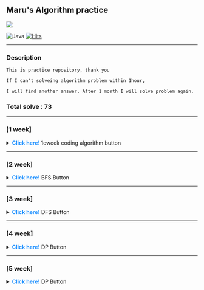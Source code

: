 
<p align="center">

## Maru's Algorithm practice

  <img src="https://media.vingle.net/images/ca_l/ln97wmqcle.jpg">

![Java](https://img.shields.io/badge/java-%23ED8B00.svg?style=for-the-badge&logo=java&logoColor=white) [![Hits](https://hits.seeyoufarm.com/api/count/incr/badge.svg?url=https://github.com/lee-maru/practice_algorithm)](https://hits.seeyoufarm.com)

</p>


 

---
### Description
```
This is practice repository, thank you

If I can't solveing algorithm problem within 1hour,

I will find another answer. After 1 month I will solve problem again.
```

### Total solve : 73

---
### [1 week] 
<details>
<summary> <strong style="color:dodgerblue"> Click here! </strong> 1eweek coding algorithm button </summary>
<div markdown="1">

- 2021-08-17 Tuesday
- [Greedy] [BaekJoon 11399](https://www.acmicpc.net/problem/113991) : [github code](https://github.com/lee-maru/practice_algorithm/blob/master/src/week01/Solution1.java)
- [Greedy] [BaekJoon 2839](https://www.acmicpc.net/problem/28391) : [github code](https://github.com/lee-maru/practice_algorithm/blob/master/src/week01/Solution2.java)
- 2021-08-18 Wednesday
- [Greedy] [BaekJoon 11047](https://www.acmicpc.net/problem/11047) : [github code](https://github.com/lee-maru/practice_algorithm/blob/master/src/week01/Solution3.java)
- [Greedy] [BaekJoon 1931](https://www.acmicpc.net/problem/1931) : [github code](https://github.com/lee-maru/practice_algorithm/blob/master/src/week01/Solution4.java)
- 2021-08-19 Thursday
- [Greedy] [BaekJoon 1541](https://www.acmicpc.net/problem/1541) : [github code](https://github.com/lee-maru/practice_algorithm/blob/master/src/week01/Solution5.java)
- [Greedy] [BaekJoon 5585](https://www.acmicpc.net/problem/5585) : [github code](https://github.com/lee-maru/practice_algorithm/blob/master/src/week01/Solution6.java)
- [Greedy] [BaekJoon 2217](https://www.acmicpc.net/problem/2217) : [github code](https://github.com/lee-maru/practice_algorithm/blob/master/src/week01/Solution7.java)
- [Greedy] [BaekJoon 10162](https://www.acmicpc.net/problem/10162) : [github code](https://github.com/lee-maru/practice_algorithm/blob/master/src/week01/Solution8.java)
- [Greedy] [BaekJoon 1946](https://www.acmicpc.net/problem/1946) : [github code](https://github.com/lee-maru/practice_algorithm/blob/master/src/week01/Solution9.java)
- 2021-08-20 Friday
- [Greedy] [BaekJoon 1789](https://www.acmicpc.net/problem/1789) : [github code](https://github.com/lee-maru/practice_algorithm/blob/master/src/week01/Solution10.java)
- [Greedy] [BaekJoon 13305](https://www.acmicpc.net/problem/13305) : [github code](https://github.com/lee-maru/practice_algorithm/blob/master/src/week01/Solution11.java)
- 2021-08-21 Saturday
- [Greedy x] [BaekJoon 1339 (noIdea)](https://www.acmicpc.net/problem/1339) : [github code](https://github.com/lee-maru/practice_algorithm/blob/master/src/week01/Solution12.java)
- [Greedy x] [BaekJoon 1715 (noIdea)](https://www.acmicpc.net/problem/1715) : [github code](https://github.com/lee-maru/practice_algorithm/blob/master/src/week01/Solution13.java)
- [Greedy] [BaekJoon 1715](https://www.acmicpc.net/problem/4796) : [github code](https://github.com/lee-maru/practice_algorithm/blob/master/src/week01/Solution14.java)
- [Greedy] [BaekJoon 1744](https://www.acmicpc.net/problem/1744) : [github code](https://github.com/lee-maru/practice_algorithm/blob/master/src/week01/Solution15.java)
- [Greedy] [BaekJoon 1439](https://www.acmicpc.net/problem/1439) : [github code](https://github.com/lee-maru/practice_algorithm/blob/master/src/week01/Solution16.java)
- [Greedy] [BaekJoon 1439](https://www.acmicpc.net/problem/1439) : [github code](https://github.com/lee-maru/practice_algorithm/blob/master/src/week01/Solution16.java)
- [Greedy x] [BaekJoon 1080 (noIdea)](https://www.acmicpc.net/problem/1080) : [github code](https://github.com/lee-maru/practice_algorithm/blob/master/src/week01/Solution17.java)
- 2021-08-22 Sunday
- [Greedy x] [BaekJoon 1202 (timeOut)](https://www.acmicpc.net/problem/1202) : [github code](https://github.com/lee-maru/practice_algorithm/blob/master/src/week01/Solution18.java)
- [Greedy x] [BaekJoon 2437 (noIdea)](https://www.acmicpc.net/problem/2437) : [github code](https://github.com/lee-maru/practice_algorithm/blob/master/src/week01/Solution19.java)
- [Greedy] [BaekJoon 1449](https://www.acmicpc.net/problem/1449) : [github code](https://github.com/lee-maru/practice_algorithm/blob/master/src/week01/Solution20.java)

</div>
</details>

---

### [2 week]
<details>
<summary> <strong style="color:dodgerblue"> Click here!</strong> BFS Button</summary>
<div markdown="1">

- 2021-08-23 Monday
- [BFS] [BaekJoon 1260](https://www.acmicpc.net/problem/1260) : [github code](ttps://github.com/lee-maru/practice_algorithm/blob/master/src/week02/Solution21.java)
- [BFS] [BaekJoon 2178](https://www.acmicpc.net/problem/2178) : [github code](https://github.com/lee-maru/practice_algorithm/blob/master/src/week02/Solution22.java)
- [BFS x] [BaekJoon 2178 (hint, dfs)](https://www.acmicpc.net/problem/2667) : [github code](https://github.com/lee-maru/practice_algorithm/blob/master/src/week02/Solution23.java)
- 2021-08-24 Tuesday
- [BFS] [BaekJoon 2606](https://www.acmicpc.net/problem/2606) : [github code](https://github.com/lee-maru/practice_algorithm/blob/master/src/week02/Solution24.java)
- [BFS] [BaekJoon 1012](https://www.acmicpc.net/problem/1012) : [github code](https://github.com/lee-maru/practice_algorithm/blob/master/src/week02/Solution25.java)
- [BFS] [BaekJoon 7576](https://www.acmicpc.net/problem/7576) : [github code](https://github.com/lee-maru/practice_algorithm/blob/master/src/week02/Solution26.java)
- 2021-08-25 Wednesday
- [BFS x] [BaekJoon 1697(hint)](https://www.acmicpc.net/problem/1697) : [github code](https://github.com/lee-maru/practice_algorithm/blob/master/src/week02/Solution27.java)
- [BFS] [BaekJoon 11724](https://www.acmicpc.net/problem/11724) : [github code](https://github.com/lee-maru/practice_algorithm/blob/master/src/week02/Solution28.java)
- [BFS x] [BaekJoon 11724(hint)](https://www.acmicpc.net/problem/14502) : [github code](https://github.com/lee-maru/practice_algorithm/blob/master/src/week02/Solution29.java)
- [BFS] [BaekJoon 4963](https://www.acmicpc.net/problem/4963) : [github code](https://github.com/lee-maru/practice_algorithm/blob/master/src/week02/Solution30.java)
- 2021-08-26 Thursday
- [BFS] [BaekJoon 2468](https://www.acmicpc.net/problem/2468) : [github code](https://github.com/lee-maru/practice_algorithm/blob/master/src/week02/Solution31.java)
- [BFS] [BaekJoon 10026](https://www.acmicpc.net/problem/10026) : [github code](https://github.com/lee-maru/practice_algorithm/blob/master/src/week02/Solution32.java)
- [BFS] [BaekJoon 7569](https://www.acmicpc.net/problem/7569) : [github code](https://github.com/lee-maru/practice_algorithm/blob/master/src/week02/Solution33.java)
- 2021-08-27 Friday
- [ ] [BaekJoon 2583](https://www.acmicpc.net/problem/2583) : [github code](https://github.com/lee-maru/practice_algorithm/blob/master/src/week02/Solution34.java)
- [x] [BaekJoon 7562(hint)](https://www.acmicpc.net/problem/7562) : [github code](https://github.com/lee-maru/practice_algorithm/blob/master/src/week02/Solution35.java)
- [x] [BaekJoon 2206(timeOut)](https://www.acmicpc.net/problem/2206) : [github code](https://github.com/lee-maru/practice_algorithm/blob/master/src/week02/Solution36.java)
- 2021-08-28 Saturday
- [ ] [BaekJoon 11725](https://www.acmicpc.net/problem/11725) : [github code](https://github.com/lee-maru/practice_algorithm/blob/master/src/week02/Solution37.java)
- [ ] [BaekJoon 2644](https://www.acmicpc.net/problem/2644) : [github code](https://github.com/lee-maru/practice_algorithm/blob/master/src/week02/Solution38.java)
- 2021-08-29 Sunday
- [x] [BaekJoon 13460(noIdea)](https://www.acmicpc.net/problem/13460) : [github code](https://github.com/lee-maru/practice_algorithm/blob/master/src/week02/Solution39.java)

</div>
</details>

---

### [3 week]

<details>
<summary> <strong style="color:dodgerblue"> Click here!</strong> DFS Button</summary>
<div markdown="1">

- 2021-08-30 Monday
- [DFS] [BaekJoon 2667](https://www.acmicpc.net/problem/2667) : [github code](https://github.com/lee-maru/practice_algorithm/blob/master/src/week03/Solution41.java)
- [DFS] [BaekJoon 2606](https://www.acmicpc.net/problem/2606) : [github code](https://github.com/lee-maru/practice_algorithm/blob/master/src/week03/Solution42.java)
- [DFS] [BaekJoon 1012](https://www.acmicpc.net/problem/1012) : [github code](https://github.com/lee-maru/practice_algorithm/blob/master/src/week03/Solution43.java)
- [DFS] [BaekJoon 11724](https://www.acmicpc.net/problem/11724) : [github code](https://github.com/lee-maru/practice_algorithm/blob/master/src/week03/Solution44.java)
- [DFS] [BaekJoon 4963](https://www.acmicpc.net/problem/4963) : [github code](https://github.com/lee-maru/practice_algorithm/blob/master/src/week03/Solution45.java)
- [DFS] [BaekJoon 2468](https://www.acmicpc.net/problem/2468) : [github code](https://github.com/lee-maru/practice_algorithm/blob/master/src/week03/Solution46.java)
- 2021-08-31 Tuesday
- [DFS] [BaekJoon 1987](https://www.acmicpc.net/problem/1987) : [github code](https://github.com/lee-maru/practice_algorithm/blob/master/src/week03/Solution47.java)
- [DFS] [BaekJoon 10026](https://www.acmicpc.net/problem/10026) : [github code](https://github.com/lee-maru/practice_algorithm/blob/master/src/week03/Solution48.java)
- [DFS] [BaekJoon 2583](https://www.acmicpc.net/problem/2583) : [github code](https://github.com/lee-maru/practice_algorithm/blob/master/src/week03/Solution49.java)
- [DFS] [BaekJoon 11725](https://www.acmicpc.net/problem/11725) : [github code](https://github.com/lee-maru/practice_algorithm/blob/master/src/week03/Solution50.java)
- 2021-09-01 Wednesday
- [DFS x] [BaekJoon 1520(memory)](https://www.acmicpc.net/problem/1520) : [github code](https://github.com/lee-maru/practice_algorithm/blob/master/src/week03/Solution51.java)
- 2021-09-02 Thursday
- [DFS] [BaekJoon 2644](https://www.acmicpc.net/problem/2644) : [github code](https://github.com/lee-maru/practice_algorithm/blob/master/src/week03/Solution52.java)
- [DFS] [BaekJoon 1707](https://www.acmicpc.net/problem/1707) : [github code](https://github.com/lee-maru/practice_algorithm/blob/master/src/week03/Solution53.java)
- 2021-09-03 Friday
- [DFS] [BaekJoon 2573](https://www.acmicpc.net/problem/2573) : [github code](https://github.com/lee-maru/practice_algorithm/blob/master/src/week03/Solution54.java)
- [DFS x] [BaekJoon 1937(timeOut & after DP)](https://www.acmicpc.net/problem/1937) : [github code](https://github.com/lee-maru/practice_algorithm/blob/master/src/week03/Solution55.java)
- 2021-09-04 Saturday
- [DFS] [BaekJoon 2573](https://www.acmicpc.net/problem/1967) : [github code](https://github.com/lee-maru/practice_algorithm/blob/master/src/week03/Solution56.java)
- 2021-09-05 Sunday
- [DFS x] [BaekJoon 9466(timeOut & after DP)](https://www.acmicpc.net/problem/9466) : [github code](https://github.com/lee-maru/practice_algorithm/blob/master/src/week03/Solution57.java)

</div>
</details>

---

### [4 week]

<details>
<summary> <strong style="color:dodgerblue"> Click here!</strong> DP Button</summary>
<div markdown="1">

- 2021-09-06 Monday
- [fibonacciTest](https://github.com/lee-maru/practice_algorithm/blob/master/src/DynamicProgramming.java)
- 2021-09-07 Tuesday
- [DP] [BaekJoon 9095](https://www.acmicpc.net/problem/9095) : [github code](https://github.com/lee-maru/practice_algorithm/blob/master/src/week04/Solution58.java)
- [DP] [BaekJoon 1003](https://www.acmicpc.net/problem/1003) : [github code](https://github.com/lee-maru/practice_algorithm/blob/master/src/week04/Solution59.java)
- [DP] [BaekJoon 10870](https://www.acmicpc.net/problem/10870) : [github code](https://github.com/lee-maru/practice_algorithm/blob/master/src/week04/Solution60.java)
- 2021-09-08 Wednesday
- [DP] [BaekJoon 11726](https://www.acmicpc.net/problem/11726) : [github code](https://github.com/lee-maru/practice_algorithm/blob/master/src/week04/Solution61.java)
- [DP] [BaekJoon 1149](https://www.acmicpc.net/problem/1149) : [github code](https://github.com/lee-maru/practice_algorithm/blob/master/src/week04/Solution62.java)
- 2021-09-09 Thursday
- [DP x] [BaekJoon 2579(hint)](https://www.acmicpc.net/problem/2579) : [github code](https://github.com/lee-maru/practice_algorithm/blob/master/src/week04/Solution63.java)
- [DP] [BaekJoon 1932](https://www.acmicpc.net/problem/1932) : [github code](https://github.com/lee-maru/practice_algorithm/blob/master/src/week04/Solution64.java)
- [DP] [BaekJoon 11053](https://www.acmicpc.net/problem/11053) : [github code](https://github.com/lee-maru/practice_algorithm/blob/master/src/week04/Solution65.java)
- 2021-09-10 Friday
- [DP] [BaekJoon 1912](https://www.acmicpc.net/problem/1912) : [github code](https://github.com/lee-maru/practice_algorithm/blob/master/src/week04/Solution66.java)
- [DP] [BaekJoon 2748](https://www.acmicpc.net/problem/2748) : [github code](https://github.com/lee-maru/practice_algorithm/blob/master/src/week04/Solution67.java)
- 2021-09-09 Saturday
- [DP] [BaekJoon 2156](https://www.acmicpc.net/problem/2156) : [github code](https://github.com/lee-maru/practice_algorithm/blob/master/src/week04/Solution68.java)

</div>
</details>

---

### [5 week]
<details>
<summary> <strong style="color:dodgerblue"> Click here!</strong> DP Button</summary>
<div markdown="1">

- 2021-09-13 Monday
- [Greedy] [BaekJoon 1449](https://www.acmicpc.net/problem/1946) : [github code](https://github.com/lee-maru/practice_algorithm/blob/master/src/week05/Solution69.java)
- 2021-09-14 Tuesday
- [Queue] [Programmers_142586](https://programmers.co.kr/learn/courses/30/lessons/42586) : [github code](https://github.com/lee-maru/practice_algorithm/blob/master/src/week05/Solution70.java)
- [Queue] [Programmers_42587](https://programmers.co.kr/learn/courses/30/lessons/42587) : [github code](https://github.com/lee-maru/practice_algorithm/blob/master/src/week05/Solution71.java)
- [SQL] [Programmers_42587](https://programmers.co.kr/learn/courses/30/lessons/42587) : [github code](https://github.com/lee-maru/practice_algorithm/blob/master/src/week05/Solution73.sql)
- [BFS] [Programmers_42583](https://programmers.co.kr/learn/courses/30/lessons/42583) : [github code](https://github.com/lee-maru/practice_algorithm/blob/master/src/week05/Solution72.java)
- 2021-09-15 Wednesday
- [BFS] [Programmers_43162](https://programmers.co.kr/learn/courses/30/lessons/43162) : [github code](https://github.com/lee-maru/practice_algorithm/blob/master/src/week05/Solution74.java)
- [BFS] [Programmers_43163](https://programmers.co.kr/learn/courses/30/lessons/43163) : [github code](https://github.com/lee-maru/practice_algorithm/blob/master/src/week05/Solution75.java)
- 2021-09-16 Thursday
- [BFS] [Programmers_43164](https://programmers.co.kr/learn/courses/30/lessons/43164) : [github code](https://github.com/lee-maru/practice_algorithm/blob/master/src/week05/Solution76.java)

</div>
</details>

